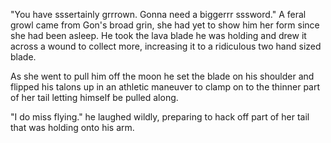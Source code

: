 "You have sssertainly grrrown. Gonna need a biggerrr sssword." A feral growl came from Gon's broad grin, she had yet to show him her form since she had been asleep. He took the lava blade he was holding and drew it across a wound to collect more, increasing it to a ridiculous two hand sized blade.

As she went to pull him off the moon he set the blade on his shoulder and flipped his talons up in an athletic maneuver to clamp on to the thinner part of her tail letting himself be pulled along.

"I do miss flying." he laughed wildly, preparing to hack off part of her tail that was holding onto his arm.